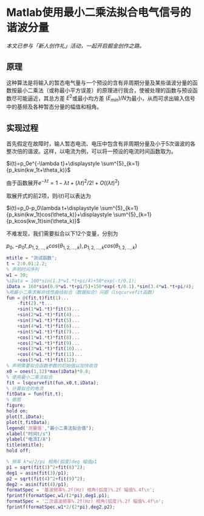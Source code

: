 # Matlab使用最小二乘法拟合电气信号的谐波分量

*本文已参与「新人创作礼」活动，一起开启掘金创作之路。*

## 原理

这种算法是将输入的暂态电气量与一个预设的含有非周期分量及某些谐波分量的函数按最小二乘法（或称最小平方误差）的原理进行我合，使被处理的函数与预设函数尽可能逼近，其总方差 $E^2$或最小均方差 $(E_{min})/N$为最小，从而可求出输入信号中的基频及各种暂态分量的幅值和相角。

## 实现过程

首先假定在故障时，输人暂态电流、电压中包含有非周期分量及小于5次谐波的各整次倍的谐波。这样，以电流为例，可以将一预设的电流时间函数取为。

$i(t)=p_0e^{-\lambda t}+\displaystyle \sum^{5}_{k=1}{p_ksin(kw_1t+\theta_k)}$

由于函数展开$e^{-\lambda t}=1-\lambda t+{(\lambda t)}^2/2!+O({(\lambda t)}^2)$

取展开式的前2项，则$i(t)$可以表达为

$i(t)=p_0-p_0\lambda t+\displaystyle \sum^{5}_{k=1}{p_ksin(kw_1t)cos(\theta_k)}+\displaystyle \sum^{5}_{k=1}{p_kcos(kw_1t)sin(\theta_k)}$

不难发现，我们需要拟合以下12个变量，分别为

$p_0,-p_0t,p_{1,2,...,k}cos(\theta_{1,2,...,k}),p_{1,2,...,k}cos(\theta_{1,2,...,k})$

```matlab
mtitle = "测试函数";
t = 2:0.01:2.2;
% 声明时间序列
w1 = 30;
%iData = 100*sin(1.3*w1.*t+pi/4)+50*exp(-t/0.1);
iData = 160*sin(0.9*w1.*t+pi/5)+150*exp(-t/0.1).*sin(3.4*w1.*t+pi/4);
%用最小二乘求解非线性曲线拟合（数据拟合）问题（lsqcurvefit函数）
fun = @(fit,t)fit(1)...
    -fit(2).*t...
    +sin(1*w1.*t)*fit(3)...
    +sin(2*w1.*t)*fit(4)...
    +sin(3*w1.*t)*fit(5)...
    +sin(4*w1.*t)*fit(6)...
    +sin(5*w1.*t)*fit(7)...
    +cos(1*w1.*t)*fit(8)...
    +cos(2*w1.*t)*fit(9)...
    +cos(3*w1.*t)*fit(10)...
    +cos(4*w1.*t)*fit(11)...
    +cos(5*w1.*t)*fit(12);
% 声明需要拟合函数参数的初始值以加快收敛
x0 = ones(1,12)*max(iData)*0.8;
% 使用最小二乘法拟合
fit = lsqcurvefit(fun,x0,t,iData);
% 计算拟合的电流
fitData = fun(fit,t);
% 做图
figure;
hold on;
plot(t,iData);
plot(t,fitData);
legend('测量值',"最小二乘法拟合值");
xlabel("时间t/s")
ylabel("电流I/A")
title(mtitle);
hold off;

% 频率 k*w/2/pi 相角(弧度)deg 幅值p1
p1 = sqrt(fit(3)^2+fit(8)^2);
deg1 = asin(fit(3)/p1);
p2 = sqrt(fit(4)^2+fit(9)^2);
deg2 = asin(fit(4)/p1);
formatSpec = '基波频率%.2f(Hz) 相角(弧度)%.2f 幅值%.4f\n';
fprintf(formatSpec,w1/(2*pi),deg1,p1);
formatSpec = '二次谐波频率%.2f(Hz) 相角(弧度)%.2f 幅值%.4f\n';
fprintf(formatSpec,w1*2/(2*pi),deg2,p2);
```







